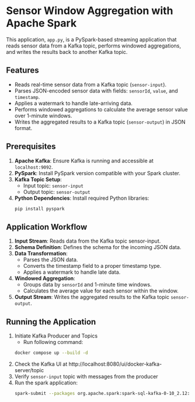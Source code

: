 # Sensor Window Aggregation with Apache Spark

This application, `app.py`, is a PySpark-based streaming application that reads sensor data from a Kafka topic, performs windowed aggregations, and writes the results back to another Kafka topic.

## Features

- Reads real-time sensor data from a Kafka topic (`sensor-input`).
- Parses JSON-encoded sensor data with fields: `sensorId`, `value`, and `timestamp`.
- Applies a watermark to handle late-arriving data.
- Performs windowed aggregations to calculate the average sensor value over 1-minute windows.
- Writes the aggregated results to a Kafka topic (`sensor-output`) in JSON format.

## Prerequisites

1. **Apache Kafka**: Ensure Kafka is running and accessible at `localhost:9092`.
2. **PySpark**: Install PySpark version compatible with your Spark cluster.
3. **Kafka Topic Setup**:
   - Input topic: `sensor-input`
   - Output topic: `sensor-output`
4. **Python Dependencies**: Install required Python libraries:
   ```bash
   pip install pyspark
## Application Workflow

1. **Input Stream**: Reads data from the Kafka topic sensor-input.
2. **Schema Definition**: Defines the schema for the incoming JSON data.
3. **Data Transformation**:
    - Parses the JSON data.
    - Converts the timestamp field to a proper timestamp type.
    - Applies a watermark to handle late data.
4. **Windowed Aggregation**:
    - Groups data by `sensorId` and 1-minute time windows.
    - Calculates the average value for each sensor within the window.
5. **Output Stream**: Writes the aggregated results to the Kafka topic `sensor-output`.

## Running the Application
1. Initiate Kafka Producer and Topics
    - Run following command:
    ```bash
    docker compose up --build -d
2. Check the Kafka UI at http://localhost:8080/ui/docker-kafka-server/topic
3. Verify `sensor-input` topic with messages from the producer
4. Run the spark application:
    ```bash
    spark-submit --packages org.apache.spark:spark-sql-kafka-0-10_2.12:3.5.1 app.py